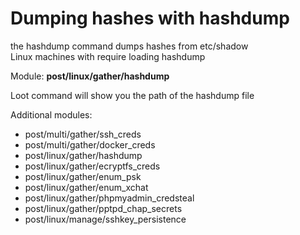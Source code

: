 # Dumping hashes with hashdump

the hashdump command dumps hashes from etc/shadow  
Linux machines with require loading hashdump  

Module: **post/linux/gather/hashdump**

Loot command will show you the path of the hashdump file

Additional modules:
- post/multi/gather/ssh_creds
- post/multi/gather/docker_creds
- post/linux/gather/hashdump
- post/linux/gather/ecryptfs_creds
- post/linux/gather/enum_psk
- post/linux/gather/enum_xchat
- post/linux/gather/phpmyadmin_credsteal
- post/linux/gather/pptpd_chap_secrets
- post/linux/manage/sshkey_persistence
